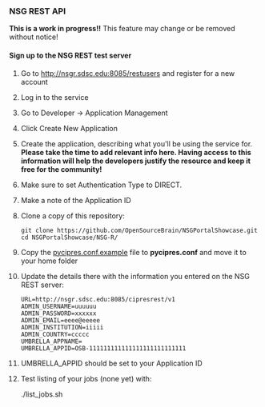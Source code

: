 ### NSG REST API 

**This is a work in progress!!** This feature may change or be removed without notice!

#### Sign up to the NSG REST test server

1. Go to http://nsgr.sdsc.edu:8085/restusers and register for a new account
2. Log in to the service
3. Go to Developer -> Application Management
4. Click Create New Application
5. Create the application, describing what you'll be using the service for. **Please take the time to add relevant info here. Having access to this information will help the developers justify the resource and keep it free for the community!**
6. Make sure to set Authentication Type to DIRECT.
7. Make a note of the Application ID
8. Clone a copy of this repository:
    ```
    git clone https://github.com/OpenSourceBrain/NSGPortalShowcase.git
    cd NSGPortalShowcase/NSG-R/
    ```

9. Copy the [pycipres.conf.example](https://github.com/OpenSourceBrain/NSGPortalShowcase/blob/master/NSG-R/pycipres.conf.example) file to **pycipres.conf** and move it to your home folder
10. Update the details there with the information you entered on the NSG REST server:

    ```
    URL=http://nsgr.sdsc.edu:8085/cipresrest/v1
    ADMIN_USERNAME=uuuuuu
    ADMIN_PASSWORD=xxxxxx
    ADMIN_EMAIL=eeee@eeeee
    ADMIN_INSTITUTION=iiiii
    ADMIN_COUNTRY=ccccc
    UMBRELLA_APPNAME=
    UMBRELLA_APPID=OSB-111111111111111111111111111
    ```
    
11. UMBRELLA_APPID should be set to your Application ID
12. Test listing of your jobs (none yet) with:

    ./list_jobs.sh







